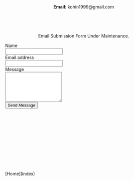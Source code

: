 <link rel="shortcut icon" href="#">
<div>
<div style="text-align: center;"><strong>Email:</strong> kohin1999@gmail.com</div>
</div>
<p>&nbsp;</p>
<p>&nbsp;</p>

<p style="text-align: center;">Email Submission Form Under Maintenance.</p>

<form id="fcf-form-id" class="fcf-form-class" method="POST" action="email.php">
        
<div class="fcf-form-group">
  <label for="Name" class="fcf-label">Name</label>
    <div class="fcf-input-group">
        <input type="text" id="Name" name="Name" class="fcf-form-control" required>
      </div>
</div>

<div class="fcf-form-group">
  <label for="Email" class="fcf-label">Email address</label>
     <div class="fcf-input-group">
       <input type="email" id="Email" name="Email" class="fcf-form-control" required>
    </div>
</div>

<div class="fcf-form-group">
    <label for="Message" class="fcf-label">Message</label>
        <div class="fcf-input-group">
          <textarea id="Message" name="Message" class="fcf-form-control" rows="6" maxlength="3000" required></textarea>
        </div>
</div>

<div class="fcf-form-group">
  <button type="submit" id="fcf-button" class="fcf-btn fcf-btn-primary fcf-btn-lg fcf-btn-block">Send Message</button>
</div>
</form>

<p>&nbsp;</p>
<p>&nbsp;</p>
<p>&nbsp;</p>
<p>&nbsp;</p>
<p>&nbsp;</p>
<p>&nbsp;</p>
[Home](index)